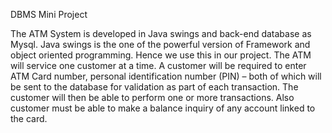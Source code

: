 DBMS Mini Project

The ATM System is developed in Java swings and back-end database as Mysql. Java swings is the one of the powerful version of Framework and object oriented programming. Hence we use this in our project. The ATM will service one customer at a time. A customer will be required to enter ATM Card number, personal identification number (PIN) – both of which will be sent to the database for validation as part of each transaction. The customer will then be able to perform one or more transactions. Also customer must be able to make a balance inquiry of any account linked to the card.
